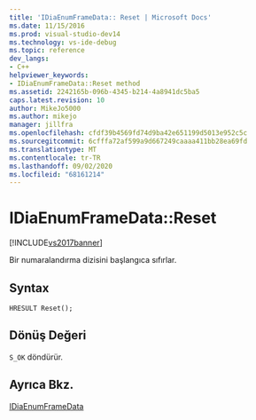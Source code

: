 ```yaml
---
title: 'IDiaEnumFrameData:: Reset | Microsoft Docs'
ms.date: 11/15/2016
ms.prod: visual-studio-dev14
ms.technology: vs-ide-debug
ms.topic: reference
dev_langs:
- C++
helpviewer_keywords:
- IDiaEnumFrameData::Reset method
ms.assetid: 2242165b-096b-4345-b214-4a8941dc5ba5
caps.latest.revision: 10
author: MikeJo5000
ms.author: mikejo
manager: jillfra
ms.openlocfilehash: cfdf39b4569fd74d9ba42e651199d5013e952c5c
ms.sourcegitcommit: 6cfffa72af599a9d667249caaaa411bb28ea69fd
ms.translationtype: MT
ms.contentlocale: tr-TR
ms.lasthandoff: 09/02/2020
ms.locfileid: "68161214"
---
```

# <a name="idiaenumframedatareset"></a>IDiaEnumFrameData::Reset
[!INCLUDE[vs2017banner](../../includes/vs2017banner.md)]

Bir numaralandırma dizisini başlangıca sıfırlar.  
  
## <a name="syntax"></a>Syntax  
  
```  
HRESULT Reset();  
```  
  
## <a name="return-value"></a>Dönüş Değeri  
 `S_OK` döndürür.  
  
## <a name="see-also"></a>Ayrıca Bkz.  
 [IDiaEnumFrameData](../../debugger/debug-interface-access/idiaenumframedata.md)
